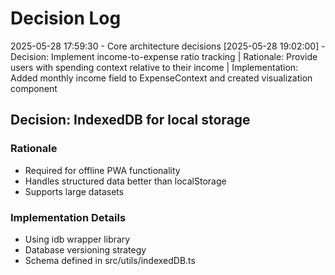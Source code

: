 # Decision Log

2025-05-28 17:59:30 - Core architecture decisions
[2025-05-28 19:02:00] - Decision: Implement income-to-expense ratio tracking
| Rationale: Provide users with spending context relative to their income
| Implementation: Added monthly income field to ExpenseContext and created visualization component

## Decision: IndexedDB for local storage

### Rationale

- Required for offline PWA functionality
- Handles structured data better than localStorage
- Supports large datasets

### Implementation Details

- Using idb wrapper library
- Database versioning strategy
- Schema defined in src/utils/indexedDB.ts
